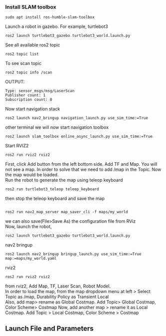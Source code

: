 ### Install SLAM toolbox
```
sudo apt install ros-humble-slam-toolbox
```
Launch a robot in gazebo. For example, turtlebot3
```
ros2 launch turtlebot3_gazebo turtlebot3_world.launch.py
```
See all available ros2 topic
```
ros2 topic list
```
To see scan topic
```
ros2 topic info /scan
```
OUTPUT:
```
Type: sensor_msgs/msg/LaserScan
Publisher count: 1
Subscription count: 0
```
Now start navigation stack
```
ros2 launch nav2_bringup navigation_launch.py use_sim_time:=True
```
other terminal we will now start navigation toolbox
```
ros2 launch slam_toolbox online_async_launch.py use_sim_time:=True
```
Start RVIZ2
```
ros2 run rviz2 rviz2
```
First, click Add button from the left bottom side. Add TF and Map. You will not see a map. In order to solve that we need to add /map in the Topic. Now the map would be loaded.</br>
Run the robot to generate the map using teleop keyboard 
```
ros2 run turtlebot3_teleop teleop_keyboard
```
then stop the teleop keyboard and save the map
```

ros2 run nav2_map_server map_saver_cli -f maps/my_world
```
we can also save(File>Save As) the configuration file from RViz<br>
Now, launch the robot,
```
ros2 launch turtlebot3_gazebo turtlebot3_world.launch.py
```
nav2 bringup
```
ros2 launch nav2_bringup bringup_launch.py use_sim_time:=True map:=maps/my_world.yaml
```
rviz2
```
ros2 run rviz2 rviz2
```
from rviz2, Add Map, TF, Laser Scan, Robot Model.</br>
In order to load the map, from the map dropdown menu at left > Select Topic as /map, Durability Policy as Transient Local</br>
Also, add map> rename as Global Costmap. Add Topic> Global Costmap, Color Scheme> Costmap
Now, add another map > rename it as Local Costmap. Add Topic > Local Costmap, Color Scheme > Costmap

## Launch File and Parameters


